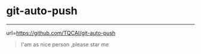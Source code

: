 
# git-auto-push

---

url=https://github.com/TQCAI/git-auto-push
>I'am as nice person ,please star me
    